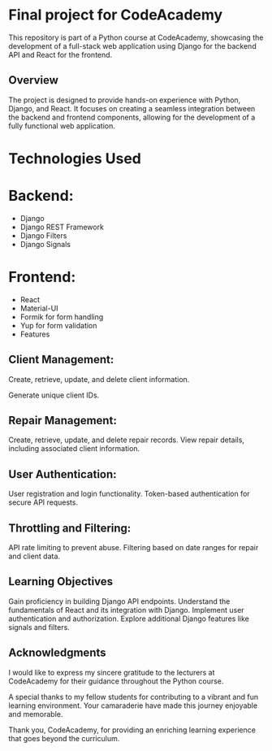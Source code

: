 # Final project for CodeAcademy 
  
This repository is part of a Python course at CodeAcademy, showcasing the development of a full-stack web application using Django for the backend API and React for the frontend.

## Overview
The project is designed to provide hands-on experience with Python, Django, and React. It focuses on creating a seamless integration between the backend and frontend components, allowing for the development of a fully functional web application.

# Technologies Used

# Backend:

* Django
* Django REST Framework
* Django Filters
* Django Signals

# Frontend:

* React
* Material-UI
* Formik for form handling
* Yup for form validation
* Features

## Client Management:

Create, retrieve, update, and delete client information.

Generate unique client IDs.

## Repair Management:

Create, retrieve, update, and delete repair records.
View repair details, including associated client information.

## User Authentication:

User registration and login functionality.
Token-based authentication for secure API requests.

## Throttling and Filtering:

API rate limiting to prevent abuse.
Filtering based on date ranges for repair and client data.

## Learning Objectives
Gain proficiency in building Django API endpoints.
Understand the fundamentals of React and its integration with Django.
Implement user authentication and authorization.
Explore additional Django features like signals and filters.

## Acknowledgments

I would like to express my sincere gratitude to the lecturers at CodeAcademy for their guidance throughout the Python course.

A special thanks to my fellow students for contributing to a vibrant and fun learning environment. Your camaraderie have made this journey enjoyable and memorable.

Thank you, CodeAcademy, for providing an enriching learning experience that goes beyond the curriculum.

